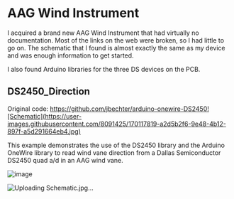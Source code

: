 # AAG Wind Instrument
I acquired a brand new AAG Wind Instrument that had virtually no documentation.   Most of the links on the web were broken, so I had little to go on.
The schematic that I found is almost exactly the same as my device and was enough information to get started.

I also found Arduino libraries for the three DS devices on the PCB.

## DS2450_Direction
Original code: https://github.com/jbechter/arduino-onewire-DS2450![Schematic](https://user-images.githubusercontent.com/8091425/170117819-a2d5b2f6-9e48-4b12-897f-a5d291664eb4.jpg)


This example demonstrates the use of the DS2450 library and the Arduino
OneWire library to read wind vane direction from a Dallas Semiconductor DS2450
quad a/d in an AAG wind vane.

![image](https://user-images.githubusercontent.com/8091425/170115769-903989b6-4841-44ed-84b2-c39b4a8bbddd.jpg)

![Uploading Schematic.jpg…]()
